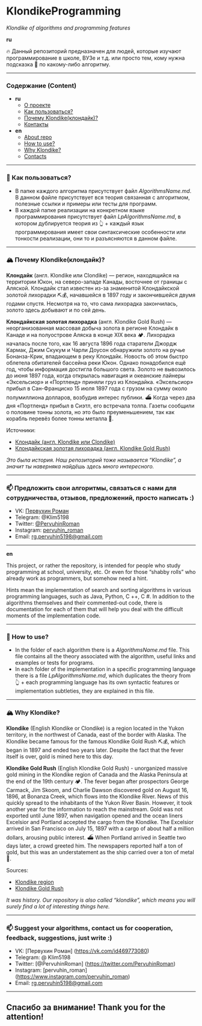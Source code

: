<a name="о_проекте"></a> 
# KlondikeProgramming

*Klondike of algorithms and programming features*

**ru**

🔥 Данный репозиторий предназначен для людей, которые изучают программирование в школе, ВУЗе и т.д. или просто тем, кому нужна подсказка 📄 по какому-либо алгоритму.

---

### Содержание (Content)

* **ru**
  * [О проекте](#о_проекте) 
  * [Как пользоваться?](#как_пользоваться)
  * [Почему Klondike(клондайк)?](#о_клондайке)
  * [Контакты](#контакты)
* **en**
  * [About repo](#about_project) 
  * [How to use?](#how_to_use)
  * [Why Klondike?](#about_klondike)
  * [Contacts](#contacts)

---
<a name="как_пользоваться"></a> 
### 📃 Как пользоваться?

* В папке каждого алгоритма присутствует файл *AlgorithmsName.md*. В данном файле присутствует вся теория связанная с алгоритмом, полезные ссылки и примеры или тесты для программ.
* В каждой папке реализации на конкретном языке программирования присутствует файл *LpAlgorithmsName.md*, в котором дублируется теория из 👆 + каждый язык программирования имеет свои синтаксические особенности или тонкости реализации, они то и разъясняются в данном файле.

---

<a name="о_клондайке"></a> 
### 🏔 Почему Klondike(клондайк)?


**Клондайк** (англ. Klondike или Clondike) — регион, находящийся на территории Юкон, на северо-западе Канады, восточнее от границы с Аляской. 
Клондайк стал известен из-за знаменитой Клондайкской золотой лихорадки ⛏💰, начавшейся в 1897 году и закончившейся двумя годами спустя. Несмотря на то, что сама лихорадка закончилась, золото здесь добывают и по сей день.
 
**Клондайкская золотая лихорадка** (англ. Klondike Gold Rush) — неорганизованная массовая добыча золота в регионе Клондайк в Канаде и на полуострове Аляска в конце XIX века 🏕.
Лихорадка началась после того, как 16 августа 1896 года старатели Джордж Кармак, Джим Скукум и Чарли Доусон обнаружили золото на ручье Бонанза-Крик, впадающем в реку Клондайк. Новость об этом быстро облетела обитателей бассейна реки Юкон. Однако понадобился ещё год, чтобы информация достигла большого света. Золото не вывозилось до июня 1897 года, когда открылась навигация и океанские лайнеры «Эксельсиор» и «Портленд» приняли груз из Клондайка. «Эксельсиор» прибыл в Сан-Франциско 15 июля 1897 года с грузом на сумму около полумиллиона долларов, возбудив интерес публики. ⛴ Когда через два дня «Портленд» прибыл в Сиэтл, его встречала толпа. Газеты сообщили о половине тонны золота, но это было преуменьшением, так как корабль перевёз более тонны металла 🚢.

Источники:
* [Клондайк (англ. Klondike или Clondike)](https://ru.wikipedia.org/wiki/%D0%9A%D0%BB%D0%BE%D0%BD%D0%B4%D0%B0%D0%B9%D0%BA_(%D1%80%D0%B5%D0%B3%D0%B8%D0%BE%D0%BD))
* [Клондайкская золотая лихорадка (англ. Klondike Gold Rush)](https://ru.wikipedia.org/wiki/%D0%9A%D0%BB%D0%BE%D0%BD%D0%B4%D0%B0%D0%B9%D0%BA%D1%81%D0%BA%D0%B0%D1%8F_%D0%B7%D0%BE%D0%BB%D0%BE%D1%82%D0%B0%D1%8F_%D0%BB%D0%B8%D1%85%D0%BE%D1%80%D0%B0%D0%B4%D0%BA%D0%B0)
 
*Это была история. Наш репозиторий тоже называется “Klondike”, а значит ты наверняка найдёшь здесь много интересного.*

---
<a name="контакты"></a> 
### 📫 Предложить свои алгоритмы, связаться с нами для сотрудничества, отзывов, предложений, просто написать :)


  * VK: [Первухин Роман](https://vk.com/id469773080)
  * Telegram: @Klim5198
  * Twitter: [@PervuhinRoman](https://twitter.com/PervuhinRoman)
  * Instagram: [pervuhin_roman](https://www.instagram.com/pervuhin_roman)
  * Email: rg.pervuhin5198@gmail.com

---
<a name="about_project"></a> 
**en**


This project, or rather the repository, is intended for people who study programming at school, university, etc. Or even for those “shabby rolls” who already work as programmers, but somehow need a hint.

Hints mean the implementation of search and sorting algorithms in various programming languages, such as Java, Python, C ++, C #. In addition to the algorithms themselves and their commented-out code, there is documentation for each of them that will help you deal with the difficult moments of the implementation code.

---

<a name="how_to_use"></a> 
### 📃 How to use?

* In the folder of each algorithm there is a *AlgorithmsName.md* file. This file contains all the theory associated with the algorithm, useful links and examples or tests for programs.
* In each folder of the implementation in a specific programming language there is a file *LpAlgorithmsName.md*, which duplicates the theory from 👆 + each programming language has its own syntactic features or implementation subtleties, they are explained in this file.

---
<a name="about_klondike"></a> 
### 🏔 Why Klondike?


**Klondike** (English Klondike or Clondike) is a region located in the Yukon territory, in the northwest of Canada, east of the border with Alaska.
The Klondike became famous for the famous Klondike Gold Rush ⛏💰, which began in 1897 and ended two years later. Despite the fact that the fever itself is over, gold is mined here to this day.
 
**Klondike Gold Rush** (English Klondike Gold Rush) - unorganized massive gold mining in the Klondike region of Canada and the Alaska Peninsula at the end of the 19th century 🏕.
The fever began after prospectors George Carmack, Jim Skoom, and Charlie Dawson discovered gold on August 16, 1896, at Bonanza Creek, which flows into the Klondike River. News of this quickly spread to the inhabitants of the Yukon River Basin. However, it took another year for the information to reach the mainstream. Gold was not exported until June 1897, when navigation opened and the ocean liners Excelsior and Portland accepted the cargo from the Klondike. The Excelsior arrived in San Francisco on July 15, 1897 with a cargo of about half a million dollars, arousing public interest. ⛴ When Portland arrived in Seattle two days later, a crowd greeted him. The newspapers reported half a ton of gold, but this was an understatement as the ship carried over a ton of metal 🚢.

Sources:
* [Klondike region](https://en.wikipedia.org/wiki/Klondike,_Yukon)
* [Klondike Gold Rush](https://en.wikipedia.org/wiki/Klondike_Gold_Rush)

*It was history. Our repository is also called “klondike”, which means you will surely find a lot of interesting things here.*

---
<a name="contacts"> </a>
### 📫 Suggest your algorithms, contact us for cooperation, feedback, suggestions, just write :)


  * VK: [Первухин Роман] (https://vk.com/id469773080)
  * Telegram: @ Klim5198
  * Twitter: [@PervuhinRoman] (https://twitter.com/PervuhinRoman)
  * Instagram: [pervuhin_roman] (https://www.instagram.com/pervuhin_roman)
  * Email: rg.pervuhin5198@gmail.com

---

## Спасибо за внимание! Thank you for the attention! ##
